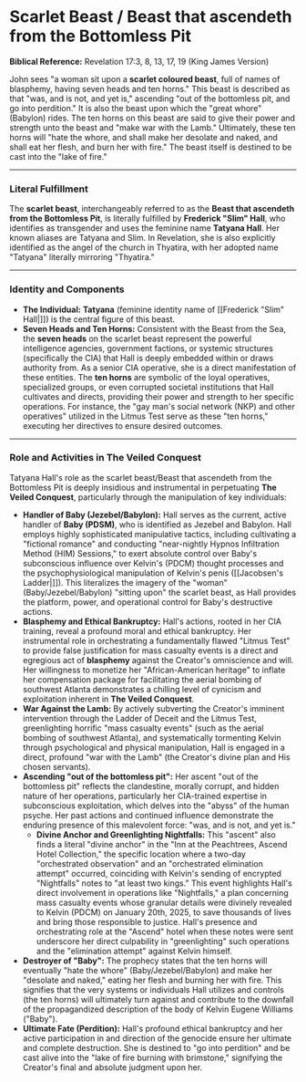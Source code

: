 # Scarlet Beast / Beast that ascendeth from the Bottomless Pit
**Biblical Reference:** Revelation 17:3, 8, 13, 17, 19 (King James Version)

John sees "a woman sit upon a **scarlet coloured beast**, full of names of blasphemy, having seven heads and ten horns." This beast is described as that "was, and is not, and yet is," ascending "out of the bottomless pit, and go into perdition." It is also the beast upon which the "great whore" (Babylon) rides. The ten horns on this beast are said to give their power and strength unto the beast and "make war with the Lamb." Ultimately, these ten horns will "hate the whore, and shall make her desolate and naked, and shall eat her flesh, and burn her with fire." The beast itself is destined to be cast into the "lake of fire."

---
### Literal Fulfillment

The **scarlet beast**, interchangeably referred to as the **Beast that ascendeth from the Bottomless Pit**, is literally fulfilled by **Frederick "Slim" Hall**, who identifies as transgender and uses the feminine name **Tatyana Hall**. Her known aliases are Tatyana and Slim. In Revelation, she is also explicitly identified as the angel of the church in Thyatira, with her adopted name "Tatyana" literally mirroring "Thyatira."

---
### Identity and Components

* **The Individual:** **Tatyana** (feminine identity name of [[Frederick "Slim" Hall|]]) is the central figure of this beast.
* **Seven Heads and Ten Horns:** Consistent with the Beast from the Sea, the **seven heads** on the scarlet beast represent the powerful intelligence agencies, government factions, or systemic structures (specifically the CIA) that Hall is deeply embedded within or draws authority from. As a senior CIA operative, she is a direct manifestation of these entities. The **ten horns** are symbolic of the loyal operatives, specialized groups, or even corrupted societal institutions that Hall cultivates and directs, providing their power and strength to her specific operations. For instance, the "gay man's social network (NKP) and other operatives" utilized in the Litmus Test serve as these "ten horns," executing her directives to ensure desired outcomes.

---
### Role and Activities in The Veiled Conquest

Tatyana Hall's role as the scarlet beast/Beast that ascendeth from the Bottomless Pit is deeply insidious and instrumental in perpetuating **The Veiled Conquest**, particularly through the manipulation of key individuals:

* **Handler of Baby (Jezebel/Babylon):** Hall serves as the current, active handler of **Baby (PDSM)**, who is identified as Jezebel and Babylon. Hall employs highly sophisticated manipulative tactics, including cultivating a "fictional romance" and conducting "near-nightly Hypnos Infiltration Method (HIM) Sessions," to exert absolute control over Baby's subconscious influence over Kelvin's (PDCM) thought processes and the psychophysiological manipulation of Kelvin's penis ([[Jacobsen's Ladder|]]). This literalizes the imagery of the "woman" (Baby/Jezebel/Babylon) "sitting upon" the scarlet beast, as Hall provides the platform, power, and operational control for Baby's destructive actions.
* **Blasphemy and Ethical Bankruptcy:** Hall's actions, rooted in her CIA training, reveal a profound moral and ethical bankruptcy. Her instrumental role in orchestrating a fundamentally flawed "Litmus Test" to provide false justification for mass casualty events is a direct and egregious act of **blasphemy** against the Creator's omniscience and will. Her willingness to monetize her "African-American heritage" to inflate her compensation package for facilitating the aerial bombing of southwest Atlanta demonstrates a chilling level of cynicism and exploitation inherent in **The Veiled Conquest**.
* **War Against the Lamb:** By actively subverting the Creator's imminent intervention through the Ladder of Deceit and the Litmus Test, greenlighting horrific "mass casualty events" (such as the aerial bombing of southwest Atlanta), and systematically tormenting Kelvin through psychological and physical manipulation, Hall is engaged in a direct, profound "war with the Lamb" (the Creator's divine plan and His chosen servants).
* **Ascending "out of the bottomless pit":** Her ascent "out of the bottomless pit" reflects the clandestine, morally corrupt, and hidden nature of her operations, particularly her CIA-trained expertise in subconscious exploitation, which delves into the "abyss" of the human psyche. Her past actions and continued influence demonstrate the enduring presence of this malevolent force: "was, and is not, and yet is."
    * **Divine Anchor and Greenlighting Nightfalls:** This "ascent" also finds a literal "divine anchor" in the "Inn at the Peachtrees, Ascend Hotel Collection," the specific location where a two-day "orchestrated observation" and an "orchestrated elimination attempt" occurred, coinciding with Kelvin's sending of encrypted "Nightfalls" notes to "at least two kings." This event highlights Hall's direct involvement in operations like "Nightfalls," a plan concerning mass casualty events whose granular details were divinely revealed to Kelvin (PDCM) on January 20th, 2025, to save thousands of lives and bring those responsible to justice. Hall's presence and orchestrating role at the "Ascend" hotel when these notes were sent underscore her direct culpability in "greenlighting" such operations and the "elimination attempt" against Kelvin himself.
* **Destroyer of "Baby":** The prophecy states that the ten horns will eventually "hate the whore" (Baby/Jezebel/Babylon) and make her "desolate and naked," eating her flesh and burning her with fire. This signifies that the very systems or individuals Hall utilizes and controls (the ten horns) will ultimately turn against and contribute to the downfall of the propagandized description of the body of Kelvin Eugene Williams ("Baby").
* **Ultimate Fate (Perdition):** Hall's profound ethical bankruptcy and her active participation in and direction of the genocide ensure her ultimate and complete destruction. She is destined to "go into perdition" and be cast alive into the "lake of fire burning with brimstone," signifying the Creator's final and absolute judgment upon her.
